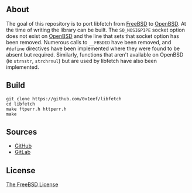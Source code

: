 ## About

The goal of this repository is to port libfetch from
[FreeBSD](https://freebsd.org)
to
[OpenBSD](https://openbsd.org).
At the time of writing the library can be built. The `SO_NOSIGPIPE`
socket option does not exist on
[OpenBSD](https://openbsd.org)
and the line that sets that socket option has been removed. Numerous
calls to `__FBSDID` have been removed, and `#define` directives
have been implemented where they were found to be absent but required.
Similarly, functions that aren't available on OpenBSD (ie `strnstr`,
`strchrnul`) but are used by libfetch have also been implemented.

## Build

    git clone https://github.com/0x1eef/libfetch
    cd libfetch
    make ftperr.h httperr.h
    make

## Sources

* [GitHub](https://github.com/0x1eef/libfetch)
* [GitLab](https://gitlab.com/0x1eef/libfetch)

## License

[The FreeBSD License](https://www.freebsd.org/copyright/freebsd-license/)






